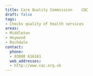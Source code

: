 ```yaml
---
title: Care Quality Commission    CQC
draft: false
tags:
- Checks quality of health services
areas:
- Middleton
- Heywood
- Rochdale
contact:
  phone:
  - 03000 616161
  web_addresses:
  - http://www.cqc.org.uk
---
```

